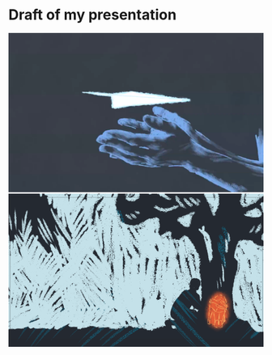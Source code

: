 # Draft of my presentation
![text description](Images//Still_shot_scene1.png)
![text description](Images//Still_shot_scene2.png)
